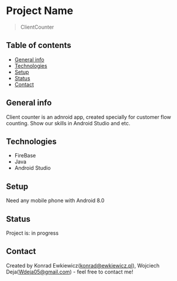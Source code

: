 # Project Name
> ClientCounter

## Table of contents
* [General info](#general-info)
* [Technologies](#technologies)
* [Setup](#setup)
* [Status](#status)
* [Contact](#contact)

## General info
Client counter is an adnroid app, created specially for customer flow counting.
Show our skills in Android Studio and etc.


## Technologies
* FireBase
* Java
* Android Studio


## Setup
Need any mobile phone with Android 8.0


## Status
Project is: in progress


## Contact
Created by Konrad Ewkiewicz(konrad@ewkiewicz.pl), Wojciech Deja(Wdeja05@gmail.com) - feel free to contact me!